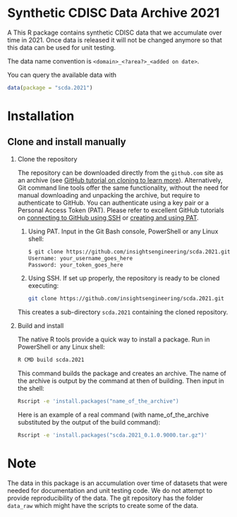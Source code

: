 
# Synthetic CDISC Data Archive 2021

A This R package contains synthetic CDISC data that we accumulate over time in 2021. Once data is released it will not be changed anymore so that this data can be used for unit testing.

The data name convention is `<domain>_<?area?>_<added on date>`.

You can query the available data with

```r
data(package = "scda.2021")
```

# Installation

## Clone and install manually

1. Clone the repository

   The repository can be downloaded directly from the `github.com` site as an archive (see [GitHub tutorial on cloning to learn more](https://docs.github.com/en/github/creating-cloning-and-archiving-repositories/cloning-a-repository-from-github/cloning-a-repository)).
   Alternatively, Git command line tools offer the same functionality, without the need for manual downloading and unpacking the archive, but require to authenticate to GitHub.
   You can authenticate using a key pair or a Personal Access Token (PAT). Please refer to excellent GitHub tutorials on [connecting to GitHub using SSH](https://docs.github.com/en/github/authenticating-to-github) or [creating and using PAT](https://docs.github.com/en/github/authenticating-to-github/keeping-your-account-and-data-secure/creating-a-personal-access-token).
   1. Using PAT. Input in the Git Bash console, PowerShell or any Linux shell:

      ```sh
      $ git clone https://github.com/insightsengineering/scda.2021.git
      Username: your_username_goes_here
      Password: your_token_goes_here
      ```

   1. Using SSH. If set up properly, the repository is ready to be cloned executing:

       ```sh
       git clone https://github.com/insightsengineering/scda.2021.git
       ```

   This creates a sub-directory `scda.2021` containing the cloned repository.

2. Build and install

   The native R tools provide a quick way to install a package. Run in PowerShell or any Linux shell:

   ```sh
   R CMD build scda.2021
   ```

   This command builds the package and creates an archive. The name of the archive is output by the command at then of building. Then input in the shell:

   ```sh
   Rscript -e 'install.packages("name_of_the_archive")
   ```

   Here is an example of a real command (with name_of_the_archive substituted by the output of the build command):

   ```sh
   Rscript -e 'install.packages("scda.2021_0.1.0.9000.tar.gz")'
   ```

# Note

The data in this package is an accumulation over time of datasets that were needed for documentation and unit testing code. We do not attempt to provide reproducibility of the data. The git repository has the folder `data_raw` which might have the scripts to create some of the data.
